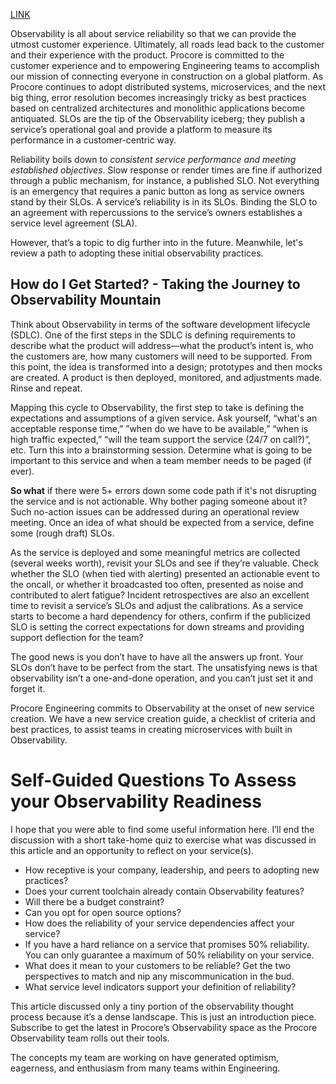 [LINK](https://engineering.procore.com/the-observability-mindset-why-it-matters/)

Observability is all about service reliability so that we can provide the utmost customer experience. Ultimately, all roads lead back to the customer and their experience with the product.  Procore is committed to the customer experience and to empowering Engineering teams to accomplish our mission of connecting everyone in construction on a global platform. As Procore continues to adopt distributed systems, microservices, and the next big thing, error resolution becomes increasingly tricky as best practices based on centralized architectures and monolithic applications become antiquated. SLOs are the tip of the Observability iceberg; they publish a service’s operational goal and provide a platform to measure its performance in a customer-centric way.

Reliability boils down to *consistent service performance and meeting established objectives*. Slow response or render times are fine if authorized through a public mechanism, for instance, a published SLO. Not everything is an emergency that requires a panic button as long as service owners stand by their SLOs. A service’s reliability is in its SLOs. Binding the SLO to an agreement with repercussions to the service’s owners establishes a service level agreement (SLA).

However, that’s a topic to dig further into in the future. Meanwhile, let's review a path to adopting these initial observability practices.

## How do I Get Started? - Taking the Journey to Observability Mountain
Think about Observability in terms of the software development lifecycle (SDLC). One of the first steps in the SDLC is defining requirements to describe what the product will address—what the product’s intent is, who the customers are, how many customers will need to be supported. From this point, the idea is transformed into a design; prototypes and then mocks are created. A product is then deployed, monitored, and adjustments made. Rinse and repeat.

Mapping this cycle to Observability, the first step to take is defining the expectations and assumptions of a given service. Ask yourself, “what's an acceptable response time,” ”when do we have to be available,” “when is high traffic expected,” “will the team support the service (24/7 on call?)”, etc. Turn this into a brainstorming session. Determine what is going to be important to this service and when a team member needs to be paged (if ever).

**So what** if there were 5+ errors down some code path if it's not disrupting the service and is not actionable. Why bother paging someone about it? Such no-action issues can be addressed during an operational review meeting. Once an idea of what should be expected from a service, define some (rough draft) SLOs.

As the service is deployed and some meaningful metrics are collected (several weeks worth), revisit your SLOs and see if they’re valuable. Check whether the SLO (when tied with alerting) presented an actionable event to the oncall, or whether it broadcasted too often, presented as noise and contributed to alert fatigue? Incident retrospectives are also an excellent time to revisit a service’s SLOs and adjust the calibrations. As a service starts to become a hard dependency for others, confirm if the publicized SLO is setting the correct expectations for down streams and providing support deflection for the team?

The good news is you don’t have to have all the answers up front. Your SLOs don’t have to be perfect from the start. The unsatisfying news is that observability isn’t a one-and-done operation, and you can’t just set it and forget it.

Procore Engineering commits to Observability at the onset of new service creation.  We have a new service creation guide, a checklist of criteria and best practices, to assist teams in creating microservices with built in Observability.

# Self-Guided Questions To Assess your Observability Readiness
I hope that you were able to find some useful information here. I’ll end the discussion with a short take-home quiz to exercise what was discussed in this article and an opportunity to reflect on your service(s).

* How receptive is your company, leadership, and peers to adopting new practices?
* Does your current toolchain already contain Observability features?
* Will there be a budget constraint?
* Can you opt for open source options?
* How does the reliability of your service dependencies affect your service?
* If you have a hard reliance on a service that promises 50% reliability. You can only guarantee a maximum of 50% reliability on your service.
* What does it mean to your customers to be reliable? Get the two perspectives to match and nip any miscommunication in the bud.
* What service level indicators support your definition of reliability?

This article discussed only a tiny portion of the observability thought process because it’s a dense landscape. This is just an introduction piece. Subscribe to get the latest in Procore’s Observability space as the Procore Observability team rolls out their tools.

The concepts my team are working on have generated optimism, eagerness, and enthusiasm from many teams within Engineering.
